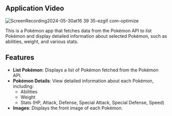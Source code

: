 ## Application Video
![ScreenRecording2024-05-30at16 39 35-ezgif com-optimize](https://github.com/ademmergen/Pokemon/assets/159759443/2160b62b-536c-4e9e-9427-85d64f15587f)

This is a Pokémon app that fetches data from the Pokémon API to list Pokémon and display detailed information about selected Pokémon, such as abilities, weight, and various stats.

## Features

- **List Pokémon**: Displays a list of Pokémon fetched from the Pokémon API.
- **Pokémon Details**: View detailed information about each Pokémon, including:
  - Abilities
  - Weight
  - Stats (HP, Attack, Defense, Special Attack, Special Defense, Speed)
- **Images**: Displays the front image of each Pokémon.
